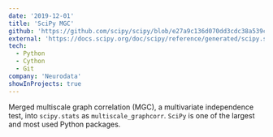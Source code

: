 ```yaml
---
date: '2019-12-01'
title: 'SciPy MGC'
github: 'https://github.com/scipy/scipy/blob/e27a9c136d070dd3cdc38a539cc8ddb0269fff43/scipy/stats/stats.py#L4364'
external: 'https://docs.scipy.org/doc/scipy/reference/generated/scipy.stats.multiscale_graphcorr.html'
tech:
  - Python
  - Cython
  - Git
company: 'Neurodata'
showInProjects: true
---
```


Merged multiscale graph correlation (MGC), a multivariate independence test, into `scipy.stats` as `multiscale_graphcorr`. `SciPy` is one of the largest and most used Python packages.
